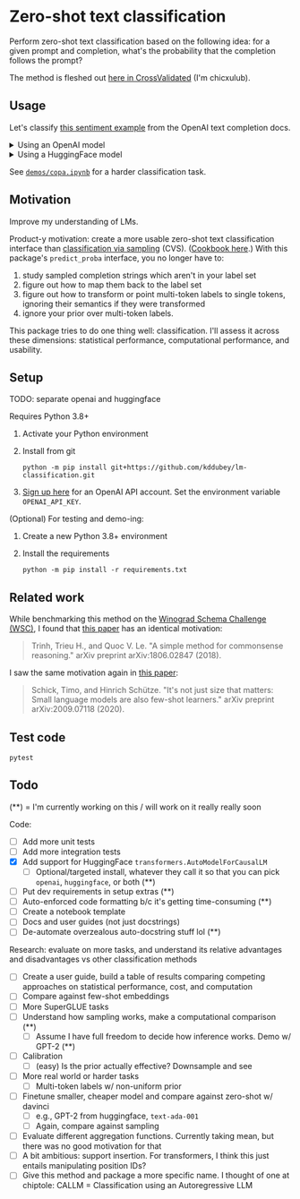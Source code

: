 # Zero-shot text classification

Perform zero-shot text classification based on the following idea: for a given
prompt and completion, what's the probability that the completion follows the
prompt?

The method is fleshed out
[here in CrossValidated](https://stats.stackexchange.com/q/601159/337906)
(I'm chicxulub).


## Usage

Let's classify [this sentiment example](https://platform.openai.com/docs/guides/completion/classification)
from the OpenAI text completion docs.

<details>
<summary>Using an OpenAI model</summary>

These currently seem to be far ahead of other models, but this'll cost ya 💰!

```python
from lm_classification.openai.classify import predict_proba

tweet = 'I loved the new Batman movie!'
prompt = f'Tweet: {tweet}\nSentiment:'

class_names = ('positive', 'neutral', 'negative')
prior       = (   1/8    ,    1/8   ,     3/4   )

pred_probs = predict_proba(prompts=[prompt],
                           completions=class_names,
                           prior=prior,
                           model='text-ada-001')

print(pred_probs.round(3))
# [[0.979 0.001 0.02 ]]

pred_class_idxs = pred_probs.argmax(axis=1)
print([class_names[pred_class_idx] for pred_class_idx in pred_class_idxs])
# ['positive']
```

</details>

<details>
<summary>Using a HuggingFace model </summary>

```python
from lm_classification.huggingface.classify import predict_proba

tweet = 'I loved the new Batman movie!'
prompt = f'Tweet: {tweet}\nSentiment:'

class_names = ('positive', 'neutral', 'negative')
prior = None # uniform prior

pred_probs = predict_proba(prompts=[prompt],
                           completions=class_names,
                           prior=prior,
                           model='gpt2')

print(pred_probs.round(3))
# [[0.668 0.006 0.326]]

pred_class_idxs = pred_probs.argmax(axis=1)
print([class_names[pred_class_idx] for pred_class_idx in pred_class_idxs])
# ['positive']
```
</details>

See [`demos/copa.ipynb`](https://github.com/kddubey/lm-classification/blob/main/demos/copa.ipynb)
for a harder classification task.


## Motivation

Improve my understanding of LMs.

Product-y motivation: create a more usable zero-shot text classification
interface than
[classification via sampling](https://platform.openai.com/docs/guides/completion/classification) (CVS).
([Cookbook here](https://docs.google.com/document/d/1rqj7dkuvl7Byd5KQPUJRxc19BJt8wo0yHNwK84KfU3Q/edit).)
With this package's `predict_proba` interface, you no longer have to:
  1. study sampled completion strings which aren't in your label set
  2. figure out how to map them back to the label set
  3. figure out how to transform or point multi-token labels to single tokens,
     ignoring their semantics if they were transformed
  4. ignore your prior over multi-token labels.

This package tries to do one thing well: classification. I'll assess it across
these dimensions: statistical performance, computational performance, and
usability.


## Setup

TODO: separate openai and huggingface

Requires Python 3.8+

1. Activate your Python environment

2. Install from git

   ```
   python -m pip install git+https://github.com/kddubey/lm-classification.git
   ```

3. [Sign up here](https://openai.com/api/) for an OpenAI API account.
   Set the environment variable `OPENAI_API_KEY`.

(Optional) For testing and demo-ing:

1. Create a new Python 3.8+ environment

2. Install the requirements

   ```
   python -m pip install -r requirements.txt
   ```


## Related work

While benchmarking this method on the
[Winograd Schema Challenge (WSC)](https://cs.nyu.edu/~davise/papers/WinogradSchemas/WS.html),
I found that [this paper](https://arxiv.org/abs/1806.02847) has an
identical motivation:

> Trinh, Trieu H., and Quoc V. Le. "A simple method for commonsense reasoning." arXiv preprint arXiv:1806.02847 (2018).

I saw the same motivation again in
[this paper](https://arxiv.org/abs/2009.07118):

> Schick, Timo, and Hinrich Schütze. "It's not just size that matters: Small language models are also few-shot learners." arXiv preprint arXiv:2009.07118 (2020).


## Test code

```
pytest
```


## Todo

(**) = I'm currently working on this / will work on it really really soon

Code:
- [ ] Add more unit tests
- [ ] Add more integration tests
- [x] Add support for HuggingFace `transformers.AutoModelForCausalLM`
  - [ ] Optional/targeted install, whatever they call it so that you can pick
  `openai`, `huggingface`, or both (**)
- [ ] Put dev requirements in setup extras (**)
- [ ] Auto-enforced code formatting b/c it's getting time-consuming (**)
- [ ] Create a notebook template
- [ ] Docs and user guides (not just docstrings)
- [ ] De-automate overzealous auto-docstring stuff lol (**)

Research: evaluate on more tasks, and understand its relative advantages and
disadvantages vs other classification methods

- [ ] Create a user guide, build a table of results comparing competing
  approaches on statistical performance, cost, and computation
- [ ] Compare against few-shot embeddings
- [ ] More SuperGLUE tasks
- [ ] Understand how sampling works, make a computational comparison (**)
  - [ ] Assume I have full freedom to decide how inference works. Demo w/
  GPT-2 (**)
- [ ] Calibration
  - [ ] (easy) Is the prior actually effective? Downsample and see
- [ ] More real world or harder tasks
  - [ ] Multi-token labels w/ non-uniform prior
- [ ] Finetune smaller, cheaper model and compare against zero-shot w/ davinci
  - [ ] e.g., GPT-2 from huggingface, `text-ada-001`
  - [ ] Again, compare against sampling
- [ ] Evaluate different aggregation functions. Currently taking mean, but
there was no good motivation for that
- [ ] A bit ambitious: support insertion. For transformers, I think this just
entails manipulating position IDs?
- [ ] Give this method and package a more specific name. I thought of one
  at chiptole: CALLM = Classification using an Autoregressive LLM
